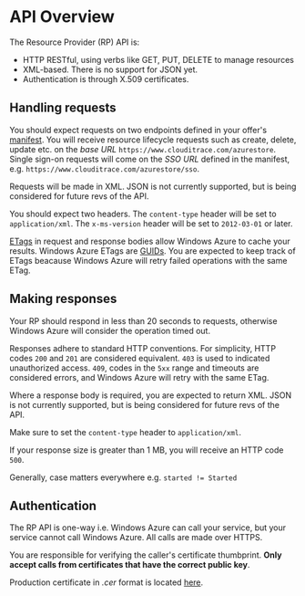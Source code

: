 API Overview
===
The Resource Provider (RP) API is:

* HTTP RESTful, using verbs like GET, PUT, DELETE to manage resources
* XML-based. There is no support for JSON yet.
* Authentication is through X.509 certificates.

Handling requests
---
You should expect requests on two endpoints defined in your offer's [manifest](https://github.com/WindowsAzure/azure-resource-provider-sdk/tree/master/docs/manifest.md). You will receive resource lifecycle requests such as create, delete, update etc. on the *base URL* `https://www.clouditrace.com/azurestore`. Single sign-on requests will come on the *SSO URL* defined in the manifest, e.g. `https://www.clouditrace.com/azurestore/sso`.

Requests will be made in XML. JSON is not currently supported, but is being considered for future revs of the API.

You should expect two headers. The `content-type` header will be set to `application/xml`. The `x-ms-version` header will be set to `2012-03-01` or later.

[ETags](http://en.wikipedia.org/wiki/HTTP_ETag) in request and response bodies allow Windows Azure to cache your results. Windows Azure ETags are [GUIDs](http://en.wikipedia.org/wiki/Globally_unique_identifier). You are expected to keep track of ETags beacause Windows Azure will retry failed operations with the same ETag.

Making responses
---
Your RP should respond in less than 20 seconds to requests, otherwise Windows Azure will consider the operation timed out.

Responses adhere to standard HTTP conventions. For simplicity, HTTP codes `200` and `201` are considered equivalent. `403` is used to indicated unauthorized access. `409`, codes in the `5xx` range and timeouts are considered errors, and Windows Azure will retry with the same ETag.

Where a response body is required, you are expected to return XML. JSON is not currently supported, but is being considered for future revs of the API.

Make sure to set the `content-type` header to `application/xml`.

If your response size is greater than 1 MB, you will receive an HTTP code `500`.

Generally, case matters everywhere e.g. `started != Started`

Authentication
---
The RP API is one-way i.e. Windows Azure can call your service, but your service cannot call Windows Azure. All calls are made over HTTPS.

You are responsible for verifying the caller's certificate thumbprint. **Only accept calls from certificates that have the correct public key**.

Production certificate in _.cer_ format is located [here](https://raw.github.com/WindowsAzure/azure-resource-provider-sdk/master/docs/misc/AzureStoreProduction.cer).